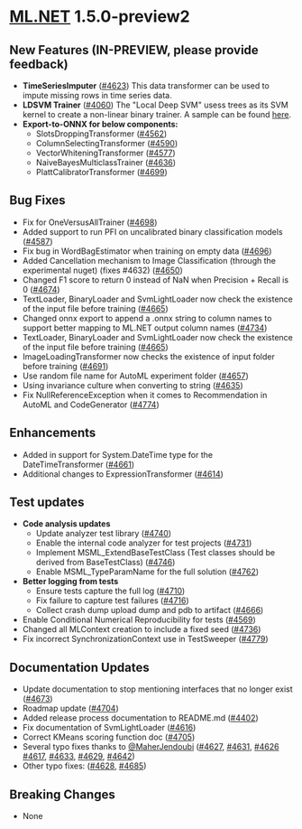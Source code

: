 # [ML.NET](http://dot.net/ml) 1.5.0-preview2

## **New Features (IN-PREVIEW, please provide feedback)**
- **TimeSeriesImputer** ([#4623](https://github.com/dotnet/machinelearning/pull/4623)) This data transformer can be used to impute missing rows in time series data.
- **LDSVM Trainer** ([#4060](https://github.com/dotnet/machinelearning/pull/4060)) The "Local Deep SVM" usess trees as its SVM kernel to create a non-linear binary trainer. A sample can be found [here](https://github.com/dotnet/machinelearning/blob/c819d77e9250c68883713d5f1cd79b8971a11faf/docs/samples/Microsoft.ML.Samples/Dynamic/Trainers/BinaryClassification/LdSvm.cs).
- **Export-to-ONNX for below components:**
    - SlotsDroppingTransformer ([#4562](https://github.com/dotnet/machinelearning/pull/4562))
    - ColumnSelectingTransformer ([#4590](https://github.com/dotnet/machinelearning/pull/4590))
    - VectorWhiteningTransformer ([#4577](https://github.com/dotnet/machinelearning/pull/4577))
    - NaiveBayesMulticlassTrainer ([#4636](https://github.com/dotnet/machinelearning/pull/4636))
  	- PlattCalibratorTransformer ([#4699](https://github.com/dotnet/machinelearning/pull/4699))

  
## **Bug Fixes**
- Fix for OneVersusAllTrainer ([#4698](https://github.com/dotnet/machinelearning/pull/4698))
- Added support to run PFI on uncalibrated binary classification models ([#4587](https://github.com/dotnet/machinelearning/pull/4587))
- Fix bug in WordBagEstimator when training on empty data ([#4696](https://github.com/dotnet/machinelearning/pull/4696))
- Added Cancellation mechanism to Image Classification (through the experimental nuget) (fixes #4632) ([#4650](https://github.com/dotnet/machinelearning/pull/4650))
-	Changed F1 score to return 0 instead of NaN when Precision + Recall is 0 ([#4674](https://github.com/dotnet/machinelearning/pull/4674))
- TextLoader, BinaryLoader and SvmLightLoader now check the existence of the input file before training ([#4665](https://github.com/dotnet/machinelearning/pull/4665))
- Changed onnx export to append a .onnx string to column names to support better mapping to ML.NET output column names ([#4734](https://github.com/dotnet/machinelearning/pull/4734))
-	TextLoader, BinaryLoader and SvmLightLoader now check the existence of the input file before training ([#4665](https://github.com/dotnet/machinelearning/pull/4665))
- ImageLoadingTransformer now checks the existence of input folder before training ([#4691]( https://github.com/dotnet/machinelearning/pull/4691))
- Use random file name for AutoML experiment folder ([#4657](https://github.com/dotnet/machinelearning/pull/4657))
- Using invariance culture when converting to string  ([#4635](https://github.com/dotnet/machinelearning/pull/4635))
- Fix NullReferenceException when it comes to Recommendation in AutoML and CodeGenerator ([#4774](https://github.com/dotnet/machinelearning/pull/4774))

## **Enhancements**
- Added in support for System.DateTime type for the DateTimeTransformer ([#4661](https://github.com/dotnet/machinelearning/pull/4661))
- Additional changes to ExpressionTransformer ([#4614](https://github.com/dotnet/machinelearning/pull/4614))

## **Test updates**
- **Code analysis updates**
  - Update analyzer test library ([#4740](https://github.com/dotnet/machinelearning/pull/4740))
  - Enable the internal code analyzer for test projects ([#4731](https://github.com/dotnet/machinelearning/pull/4731))
  - Implement MSML_ExtendBaseTestClass (Test classes should be derived from BaseTestClass) ([#4746](https://github.com/dotnet/machinelearning/pull/4746))
  - Enable MSML_TypeParamName for the full solution ([#4762](https://github.com/dotnet/machinelearning/pull/4762))
- **Better logging from tests**
  - Ensure tests capture the full log ([#4710](https://github.com/dotnet/machinelearning/pull/4710))
  - Fix failure to capture test failures ([#4716](https://github.com/dotnet/machinelearning/pull/4716))
  - Collect crash dump upload dump and pdb to artifact ([#4666](https://github.com/dotnet/machinelearning/pull/4666))
- Enable Conditional Numerical Reproducibility for tests ([#4569](https://github.com/dotnet/machinelearning/pull/4569))
- Changed all MLContext creation to include a fixed seed ([#4736](https://github.com/dotnet/machinelearning/pull/4736))
- Fix incorrect SynchronizationContext use in TestSweeper ([#4779](https://github.com/dotnet/machinelearning/pull/4779))

## **Documentation Updates**
- Update documentation to stop mentioning interfaces that no longer exist ([#4673](https://github.com/dotnet/machinelearning/pull/4673))
- Roadmap update ([#4704](https://github.com/dotnet/machinelearning/pull/4704))
- Added release process documentation to README.md ([#4402](https://github.com/dotnet/machinelearning/pull/4402))
- Fix documentation of SvmLightLoader ([#4616](https://github.com/dotnet/machinelearning/pull/4616))
- Correct KMeans scoring function doc ([#4705](https://github.com/dotnet/machinelearning/pull/4705))
- Several typo fixes thanks to [@MaherJendoubi](https://github.com/MaherJendoubi) ([#4627](https://github.com/dotnet/machinelearning/pull/4627), [#4631](https://github.com/dotnet/machinelearning/pull/4631), [#4626](https://github.com/dotnet/machinelearning/pull/4626) [#4617](https://github.com/dotnet/machinelearning/pull/4617), [#4633](https://github.com/dotnet/machinelearning/pull/4633), [#4629](https://github.com/dotnet/machinelearning/pull/4629), [#4642](https://github.com/dotnet/machinelearning/pull/4642))
- Other typo fixes: ([#4628](https://github.com/dotnet/machinelearning/pull/4628), [#4685](https://github.com/dotnet/machinelearning/pull/4685))

## **Breaking Changes**
- None





